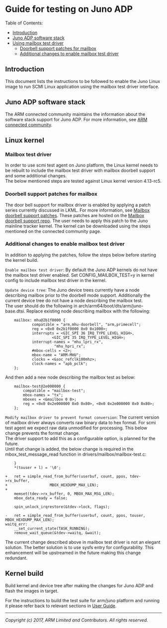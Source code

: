 **Guide for testing on Juno ADP**
=================================

Table of Contents:
- [Introduction](#introduction)
- [Juno ADP software stack](#juno-adp-software-stack)
- [Using mailbox test driver](#mailbox-test-driver)
  * [Doorbell support patches for mailbox](#doorbell-support-patches-for-mailbox)
  * [Additional changes to enable mailbox test driver](#additional-changes-to-enable-mailbox-test-driver)

Introduction
-------
This document lists the instructions to be followed to enable the Juno Linux image to run SCMI Linux application using the mailbox test driver interface.

Juno ADP software stack
-------
The ARM connected community maintains the information about the software stack support for Juno ADP. For more information, see [ARM connected community].

Linux kernel 
-------
### Mailbox test driver
In order to use scmi test agent on Juno platform, the Linux kernel needs to be rebuilt to include the mailbox test driver with mailbox doorbell support and some additional changes. <br>
The below mentioned steps are tested against Linux kernel version 4.13-rc5. 

### Doorbell support patches for mailbox
The door bell support for mailbox driver is enabled by applying a patch series currently discussed in LKML. For more information, see [Mailbox doorbell support patches]. These patches are hosted on the [Mailbox doorbell support repo]. The user needs to apply this patch to the Juno mainline tracker kernel. The kernel can be downloaded using the steps mentioned on the connected community page.

### Additional changes to enable mailbox test driver
In addition to applying the patches, follow the steps below before starting the kernel build.

`Enable mailbox test driver`: By default the Juno ADP kernels do not have the mailbox test driver enabled. Set CONFIG_MAILBOX_TEST=y in kernel config to include mailbox test driver in the kernel.

`Update device tree`: The Juno device trees currently have a node describing mailbox prior to the doorbell mode support. Additionally the current device tree do not have a node describing the mailbox test. <br>
The user should do the following in arch/arm64/boot/dts/arm/juno-base.dtsi. Replace existing node describing mailbox with the following:

```
	mailbox: mhu@2b1f0000 {
			compatible = "arm,mhu-doorbell", "arm,primecell";
			reg = <0x0 0x2b1f0000 0x0 0x1000>;
			interrupts = <GIC_SPI 36 IRQ_TYPE_LEVEL_HIGH>,
				     <GIC_SPI 35 IRQ_TYPE_LEVEL_HIGH>;
			interrupt-names = "mhu_lpri_rx",
					  "mhu_hpri_rx";
			#mbox-cells = <2>;
			mbox-name = "ARM-MHU";
			clocks = <&soc_refclk100mhz>;
			clock-names = "apb_pclk";
	};
```
And then add a new node describing the mailbox test as below:

```
	mailbox-test@2e000000 {
		compatible = "mailbox-test";
		mbox-names = "tx";
		mboxes = <&mailbox 0 0>;
		reg = <0x0 0x2e000000 0x0 0x80>, <0x0 0x2e000000 0x0 0x80>;
	};
```

`Modify mailbox driver to prevent format conversion`: The current version of mailbox driver always converts raw binary data to hex format. For scmi test agent we expect raw data unmodified for processing. This below change prevents the format change. 
<br> The driver support to add this as a configurable option, is planned for the future.
<br> Until that change is added, the below change is required in the mbox_test_message_read function in drivers/mailbox/mailbox-test.c:

```
	}
	*(touser + l) = '\0';

+	ret = simple_read_from_buffer(userbuf, count, ppos, tdev->rx_buffer,
+					MBOX_HEXDUMP_MAX_LEN);
+
	memset(tdev->rx_buffer, 0, MBOX_MAX_MSG_LEN);
	mbox_data_ready = false;

	spin_unlock_irqrestore(&tdev->lock, flags);

-	ret = simple_read_from_buffer(userbuf, count, ppos, touser, MBOX_HEXDUMP_MAX_LEN);
waitq_err:
	__set_current_state(TASK_RUNNING);
	remove_wait_queue(&tdev->waitq, &wait);
```
The current change described above in mailbox test driver is not an elegant solution. The better solution is to use sysfs entry for configurability. This enhancement will be upstreamed in the future making this change redundant.

## Kernel build
Build kernel and device tree after making the changes for Juno ADP and flash the images in target.

For the instructions to build the test suite for arm/juno platform and running it please refer back to relevant sections in [User Guide].

- - - - - - - - - - - - - - - -

_Copyright (c) 2017, ARM Limited and Contributors. All rights reserved._

[ARM connected community]:		https://community.arm.com/dev-platforms
[Mailbox doorbell support patches]:	https://lkml.org/lkml/2017/5/24/339
[Mailbox doorbell support repo]:	https://git.kernel.org/pub/scm/linux/kernel/git/sudeep.holla/linux.git/log/?h=for-list/arm_mhu_doorbell
[User Guide]:				./user_guide.md
